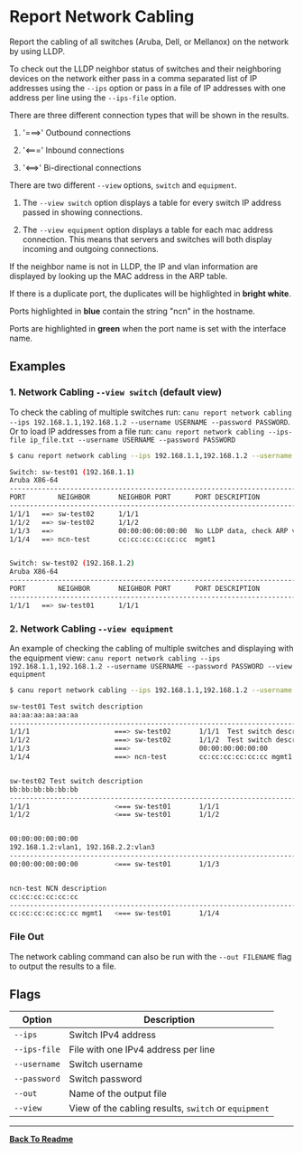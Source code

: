 # Report Network Cabling

Report the cabling of all switches (Aruba, Dell, or Mellanox) on the network by using LLDP.

To check out the LLDP neighbor status of switches and their neighboring devices on the network either pass in a comma separated list of IP addresses using the `--ips` option or pass in a file of IP addresses with one address per line using the `--ips-file` option.

There are three different connection types that will be shown in the results.

1. '===>' Outbound connections

2. '<===' Inbound connections

3. '<==>' Bi-directional connections

There are two different `--view` options, `switch` and `equipment`.

1. The `--view switch` option displays a table for every switch IP address passed in showing connections.

2. The `--view equipment` option displays a table for each mac address connection. This means that servers
   and switches will both display incoming and outgoing connections.

If the neighbor name is not in LLDP, the IP and vlan information are displayed by looking up the MAC address in the ARP table.

If there is a duplicate port, the duplicates will be highlighted in **bright white**.

Ports highlighted in **blue** contain the string "ncn" in the hostname.

Ports are highlighted in **green** when the port name is set with the interface name.

## Examples

### 1. Network Cabling `--view switch` (default view)

To check the cabling of multiple switches run: `canu report network cabling --ips 192.168.1.1,192.168.1.2 --username USERNAME --password PASSWORD`. Or to load IP addresses from a file run: `canu report network cabling --ips-file ip_file.txt --username USERNAME --password PASSWORD`

```bash
$ canu report network cabling --ips 192.168.1.1,192.168.1.2 --username USERNAME --password PASSWORD

Switch: sw-test01 (192.168.1.1)
Aruba X86-64
----------------------------------------------------------------------------------------------------------------------------------------
PORT        NEIGHBOR       NEIGHBOR PORT      PORT DESCRIPTION                                      DESCRIPTION
----------------------------------------------------------------------------------------------------------------------------------------
1/1/1   ==> sw-test02      1/1/1                                                                    Test switch description
1/1/2   ==> sw-test02      1/1/2                                                                    Test switch2 description
1/1/3   ==>                00:00:00:00:00:00  No LLDP data, check ARP vlan info.                    192.168.1.2:vlan1, 192.168.2.2:vlan3
1/1/4   ==> ncn-test       cc:cc:cc:cc:cc:cc  mgmt1                                                 NCN description


Switch: sw-test02 (192.168.1.2)
Aruba X86-64
----------------------------------------------------------------------------------------------------------------------------------------
PORT        NEIGHBOR       NEIGHBOR PORT      PORT DESCRIPTION                                      DESCRIPTION
----------------------------------------------------------------------------------------------------------------------------------------
1/1/1   ==> sw-test01      1/1/1                                                                    Test switch description
```

### 2. Network Cabling `--view equipment`

An example of checking the cabling of multiple switches and displaying with the equipment view: `canu report network cabling --ips 192.168.1.1,192.168.1.2 --username USERNAME --password PASSWORD --view equipment`

```bash
$ canu report network cabling --ips 192.168.1.1,192.168.1.2 --username USERNAME --password PASSWORD --view equipment

sw-test01 Test switch description
aa:aa:aa:aa:aa:aa
----------------------------------------------------------------------------------------------------
1/1/1                     ===> sw-test02       1/1/1  Test switch description
1/1/2                     ===> sw-test02       1/1/2  Test switch description
1/1/3                     ===>                 00:00:00:00:00:00
1/1/4                     ===> ncn-test        cc:cc:cc:cc:cc:cc mgmt1 NCN description


sw-test02 Test switch description
bb:bb:bb:bb:bb:bb
----------------------------------------------------------------------------------------------------
1/1/1                     <=== sw-test01       1/1/1
1/1/2                     <=== sw-test01       1/1/2


00:00:00:00:00:00
192.168.1.2:vlan1, 192.168.2.2:vlan3
----------------------------------------------------------------------------------------------------
00:00:00:00:00:00         <=== sw-test01       1/1/3


ncn-test NCN description
cc:cc:cc:cc:cc:cc
----------------------------------------------------------------------------------------------------
cc:cc:cc:cc:cc:cc mgmt1   <=== sw-test01       1/1/4
```

### File Out

The network cabling command can also be run with the `--out FILENAME` flag to output the results to a file.

## Flags

| Option       | Description                                          |
| ------------ | ---------------------------------------------------- |
| `--ips`      | Switch IPv4 address                                  |
| `--ips-file` | File with one IPv4 address per line                  |
| `--username` | Switch username                                      |
| `--password` | Switch password                                      |
| `--out`      | Name of the output file                              |
| `--view`     | View of the cabling results, `switch` or `equipment` |

---

**[Back To Readme](/readme.md)**<br>
